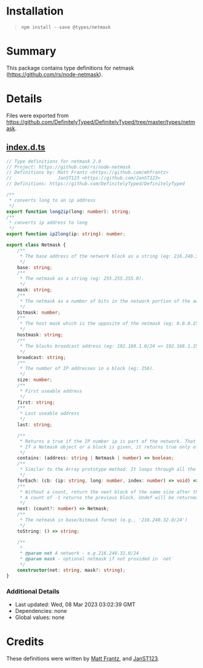 # Installation
> `npm install --save @types/netmask`

# Summary
This package contains type definitions for netmask (https://github.com/rs/node-netmask).

# Details
Files were exported from https://github.com/DefinitelyTyped/DefinitelyTyped/tree/master/types/netmask.
## [index.d.ts](https://github.com/DefinitelyTyped/DefinitelyTyped/tree/master/types/netmask/index.d.ts)
````ts
// Type definitions for netmask 2.0
// Project: https://github.com/rs/node-netmask
// Definitions by: Matt Frantz <https://github.com/mhfrantz>
//                 JanST123 <https://github.com/JanST123>
// Definitions: https://github.com/DefinitelyTyped/DefinitelyTyped

/**
 * converts long to an ip address
 */
export function long2ip(long: number): string;
/**
 * converts ip address to long
 */
export function ip2long(ip: string): number;

export class Netmask {
    /**
     * The base address of the network block as a string (eg: 216.240.32.0). Base does not give an indication of the size of the network block.
     */
    base: string;
    /**
     * The netmask as a string (eg: 255.255.255.0).
     */
    mask: string;
    /**
     * The netmask as a number of bits in the network portion of the address for this block (eg: 24).
     */
    bitmask: number;
    /**
     * The host mask which is the opposite of the netmask (eg: 0.0.0.255).
     */
    hostmask: string;
    /**
     * The blocks broadcast address (eg: 192.168.1.0/24 => 192.168.1.255)
     */
    broadcast: string;
    /**
     * The number of IP addresses in a block (eg: 256).
     */
    size: number;
    /**
     * First useable address
     */
    first: string;
    /**
     * Last useable address
     */
    last: string;

    /**
     * Returns a true if the IP number ip is part of the network. That is, a true value is returned if ip is between base and broadcast.
     * If a Netmask object or a block is given, it returns true only of the given block fits inside the network.
     */
    contains: (address: string | Netmask | number) => boolean;
    /**
     * Similar to the Array prototype method. It loops through all the useable addresses, ie between first and last.
     */
    forEach: (cb: (ip: string, long: number, index: number) => void) => void;
    /**
     * Without a count, return the next block of the same size after the current one. With a count, return the Nth block after the current one.
     * A count of -1 returns the previous block. Undef will be returned if out of legal address space.
     */
    next: (count?: number) => Netmask;
    /**
     * The netmask in base/bitmask format (e.g., '216.240.32.0/24')
     */
    toString: () => string;

    /**
     *
     * @param net A network - e.g 216.240.32.0/24
     * @param mask - optional netmask if not provided in `net`
     */
    constructor(net: string, mask?: string);
}

````

### Additional Details
 * Last updated: Wed, 08 Mar 2023 03:02:39 GMT
 * Dependencies: none
 * Global values: none

# Credits
These definitions were written by [Matt Frantz](https://github.com/mhfrantz), and [JanST123](https://github.com/JanST123).
